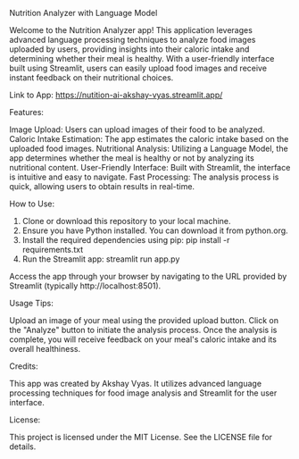 Nutrition Analyzer with Language Model

Welcome to the Nutrition Analyzer app! This application leverages advanced language processing techniques to analyze food images uploaded by users, providing insights into their caloric intake and determining whether their meal is healthy. With a user-friendly interface built using Streamlit, users can easily upload food images and receive instant feedback on their nutritional choices.

Link to App: https://nutition-ai-akshay-vyas.streamlit.app/

Features:

Image Upload: Users can upload images of their food to be analyzed.
Caloric Intake Estimation: The app estimates the caloric intake based on the uploaded food images.
Nutritional Analysis: Utilizing a Language Model, the app determines whether the meal is healthy or not by analyzing its nutritional content.
User-Friendly Interface: Built with Streamlit, the interface is intuitive and easy to navigate.
Fast Processing: The analysis process is quick, allowing users to obtain results in real-time.

How to Use:
1) Clone or download this repository to your local machine.
2) Ensure you have Python installed. You can download it from python.org.
3) Install the required dependencies using pip:
                pip install -r requirements.txt
4) Run the Streamlit app:
                streamlit run app.py
   
Access the app through your browser by navigating to the URL provided by Streamlit (typically http://localhost:8501).

Usage Tips:

Upload an image of your meal using the provided upload button.
Click on the "Analyze" button to initiate the analysis process.
Once the analysis is complete, you will receive feedback on your meal's caloric intake and its overall healthiness.

Credits:

This app was created by Akshay Vyas. It utilizes advanced language processing techniques for food image analysis and Streamlit for the user interface.

License:

This project is licensed under the MIT License. See the LICENSE file for details.
